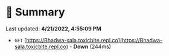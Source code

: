 # 📖 Summary
Last updated: **4/21/2022, 4:55:09 PM**

- `GET` [https://Bhadwa-sala.toxicblte.repl.co](https://Bhadwa-sala.toxicblte.repl.co) - **Down** (244ms)
